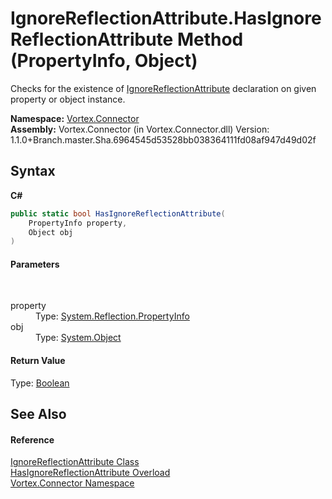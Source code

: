 # IgnoreReflectionAttribute.HasIgnoreReflectionAttribute Method (PropertyInfo, Object)
 

Checks for the existence of <a href="T_Vortex_Connector_IgnoreReflectionAttribute.md">IgnoreReflectionAttribute</a> declaration on given property or object instance.

**Namespace:**&nbsp;<a href="N_Vortex_Connector.md">Vortex.Connector</a><br />**Assembly:**&nbsp;Vortex.Connector (in Vortex.Connector.dll) Version: 1.1.0+Branch.master.Sha.6964545d53528bb038364111fd08af947d49d02f

## Syntax

**C#**<br />
``` C#
public static bool HasIgnoreReflectionAttribute(
	PropertyInfo property,
	Object obj
)
```


#### Parameters
&nbsp;<dl><dt>property</dt><dd>Type: <a href="http://msdn2.microsoft.com/en-us/library/8z852kf5" target="_blank">System.Reflection.PropertyInfo</a><br /></dd><dt>obj</dt><dd>Type: <a href="http://msdn2.microsoft.com/en-us/library/e5kfa45b" target="_blank">System.Object</a><br /></dd></dl>

#### Return Value
Type: <a href="http://msdn2.microsoft.com/en-us/library/a28wyd50" target="_blank">Boolean</a><br />

## See Also


#### Reference
<a href="T_Vortex_Connector_IgnoreReflectionAttribute.md">IgnoreReflectionAttribute Class</a><br /><a href="Overload_Vortex_Connector_IgnoreReflectionAttribute_HasIgnoreReflectionAttribute.md">HasIgnoreReflectionAttribute Overload</a><br /><a href="N_Vortex_Connector.md">Vortex.Connector Namespace</a><br />